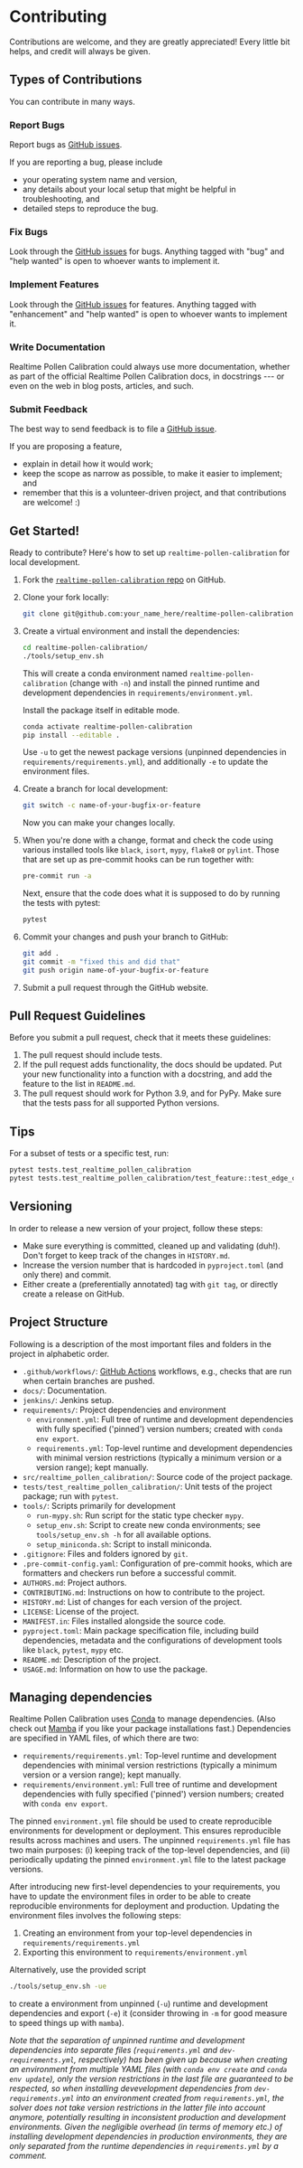 # Contributing

Contributions are welcome, and they are greatly appreciated! Every little bit helps, and credit will always be given.

## Types of Contributions

You can contribute in many ways.

### Report Bugs

Report bugs as [GitHub issues](https://github.com/MeteoSwiss/realtime_pollen_calibration/issues).

If you are reporting a bug, please include

- your operating system name and version,
- any details about your local setup that might be helpful in troubleshooting, and
- detailed steps to reproduce the bug.

### Fix Bugs

Look through the [GitHub issues](https://github.com/MeteoSwiss/realtime_pollen_calibration/issues) for bugs. Anything tagged with "bug" and "help wanted" is open to whoever wants to implement it.

### Implement Features

Look through the  [GitHub issues](https://github.com/MeteoSwiss/realtime_pollen_calibration/issues) for features. Anything tagged with "enhancement" and "help wanted" is open to whoever wants to implement it.

### Write Documentation

Realtime Pollen Calibration could always use more documentation, whether as part of the official Realtime Pollen Calibration docs, in docstrings --- or even on the web in blog posts, articles, and such.

### Submit Feedback

The best way to send feedback is to file a [GitHub issue](https://github.com/MeteoSwiss/realtime_pollen_calibration/issues).

If you are proposing a feature,

- explain in detail how it would work;
- keep the scope as narrow as possible, to make it easier to implement; and
- remember that this is a volunteer-driven project, and that contributions are welcome! :)

## Get Started!

Ready to contribute? Here's how to set up `realtime-pollen-calibration` for local development.

1. Fork the [`realtime-pollen-calibration` repo](https://github.com/) on GitHub.
2. Clone your fork locally:

    ```bash
    git clone git@github.com:your_name_here/realtime-pollen-calibration.git
    ```

3. Create a virtual environment and install the dependencies:

    ```bash
    cd realtime-pollen-calibration/
    ./tools/setup_env.sh
    ```

    This will create a conda environment named `realtime-pollen-calibration` (change with `-n`) and install the pinned runtime and development dependencies in `requirements/environment.yml`.

    Install the package itself in editable mode.

    ```bash
    conda activate realtime-pollen-calibration
    pip install --editable .
    ```

    Use `-u` to get the newest package versions (unpinned dependencies in `requirements/requirements.yml`), and additionally `-e` to update the environment files.

4. Create a branch for local development:

    ```bash
    git switch -c name-of-your-bugfix-or-feature
    ```

    Now you can make your changes locally.

5. When you're done with a change, format and check the code using various installed tools like `black`, `isort`, `mypy`, `flake8` or `pylint`. Those that are set up as pre-commit hooks can be run together with:

    ```bash
    pre-commit run -a
    ```

    Next, ensure that the code does what it is supposed to do by running the tests with pytest:

    ```bash
    pytest
    ```

6. Commit your changes and push your branch to GitHub:

    ```bash
    git add .
    git commit -m "fixed this and did that"
    git push origin name-of-your-bugfix-or-feature
    ```

7. Submit a pull request through the GitHub website.

## Pull Request Guidelines

Before you submit a pull request, check that it meets these guidelines:

1. The pull request should include tests.
2. If the pull request adds functionality, the docs should be updated. Put your new functionality into a function with a docstring, and add the feature to the list in `README.md`.
3. The pull request should work for Python 3.9, and for PyPy. Make sure that the tests pass for all supported Python versions.

## Tips

For a subset of tests or a specific test, run:

```bash
pytest tests.test_realtime_pollen_calibration
pytest tests.test_realtime_pollen_calibration/test_feature::test_edge_case
```

## Versioning

In order to release a new version of your project, follow these steps:

- Make sure everything is committed, cleaned up and validating (duh!). Don't forget to keep track of the changes in `HISTORY.md`.
- Increase the version number that is hardcoded in `pyproject.toml` (and only there) and commit.
- Either create a (preferentially annotated) tag with `git tag`, or directly create a release on GitHub.

## Project Structure

Following is a description of the most important files and folders in the project in alphabetic order.

- `.github/workflows/`: [GitHub Actions](https://docs.github.com/en/actions) workflows, e.g., checks that are run when certain branches are pushed.
- `docs/`: Documentation.
- `jenkins/`: Jenkins setup.
- `requirements/`: Project dependencies and environment
    - `environment.yml`: Full tree of runtime and development dependencies with fully specified ('pinned') version numbers; created with `conda env export`.
    - `requirements.yml`: Top-level runtime and development dependencies with minimal version restrictions (typically a minimum version or a version range); kept manually.
- `src/realtime_pollen_calibration/`: Source code of the project package.
- `tests/test_realtime_pollen_calibration/`: Unit tests of the project package; run with `pytest`.
- `tools/`: Scripts primarily for development
    - `run-mypy.sh`: Run script for the static type checker `mypy`.
    - `setup_env.sh`: Script to create new conda environments; see `tools/setup_env.sh -h` for all available options.
    - `setup_miniconda.sh`: Script to install miniconda.
- `.gitignore`: Files and folders ignored by `git`.
- `.pre-commit-config.yaml`: Configuration of pre-commit hooks, which are formatters and checkers run before a successful commit.
- `AUTHORS.md`: Project authors.
- `CONTRIBUTING.md`: Instructions on how to contribute to the project.
- `HISTORY.md`: List of changes for each version of the project.
- `LICENSE`: License of the project.
- `MANIFEST.in`: Files installed alongside the source code.
- `pyproject.toml`: Main package specification file, including build dependencies, metadata and the configurations of development tools like `black`, `pytest`, `mypy` etc.
- `README.md`: Description of the project.
- `USAGE.md`: Information on how to use the package.

## Managing dependencies

Realtime Pollen Calibration uses [Conda](https://docs.conda.io/en/latest/) to manage dependencies. (Also check out [Mamba](https://mamba.readthedocs.io/en/latest/) if you like your package installations fast.) Dependencies are specified in YAML files, of which there are two:

- `requirements/requirements.yml`: Top-level runtime and development dependencies with minimal version restrictions (typically a minimum version or a version range); kept manually.
- `requirements/environment.yml`: Full tree of runtime and development dependencies with fully specified ('pinned') version numbers; created with `conda env export`.

The pinned `environment.yml` file should be used to create reproducible environments for development or deployment. This ensures reproducible results across machines and users. The unpinned `requirements.yml` file has two main purposes: (i) keeping track of the top-level dependencies, and (ii) periodically updating the pinned `environment.yml` file to the latest package versions.

After introducing new first-level dependencies to your requirements, you have to update the environment files in order to be able to create reproducible environments for deployment and production.
Updating the environment files involves the following steps:

1. Creating an environment from your top-level dependencies in `requirements/requirements.yml`
2. Exporting this environment to `requirements/environment.yml`

Alternatively, use the provided script

```bash
./tools/setup_env.sh -ue
```

to create a environment from unpinned (`-u`) runtime and development dependencies and export (`-e`) it (consider throwing in `-m` for good measure to speed things up with `mamba`).

_Note that the separation of unpinned runtime and development dependencies into separate files (`requirements.yml` and `dev-requirements.yml`, respectively) has been given up because when creating an environment from multiple YAML files (with `conda env create` and `conda env update`), only the version restrictions in the last file are guaranteed to be respected, so when installing devevelopment dependencies from `dev-requirements.yml` into an environment created from `requirements.yml`, the solver does not take version restrictions in the latter file into account anymore, potentially resulting in inconsistent production and development environments. Given the negligible overhead (in terms of memory etc.) of installing development dependencies in production environments, they are only separated from the runtime dependencies in `requirements.yml` by a comment._
